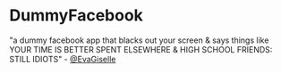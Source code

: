 DummyFacebook
=============

"a dummy facebook app that blacks out your screen & says things like YOUR TIME IS BETTER SPENT ELSEWHERE & HIGH SCHOOL FRIENDS: STILL IDIOTS" - [@EvaGiselle](https://twitter.com/EvaGiselle/status/548725176293007360)
